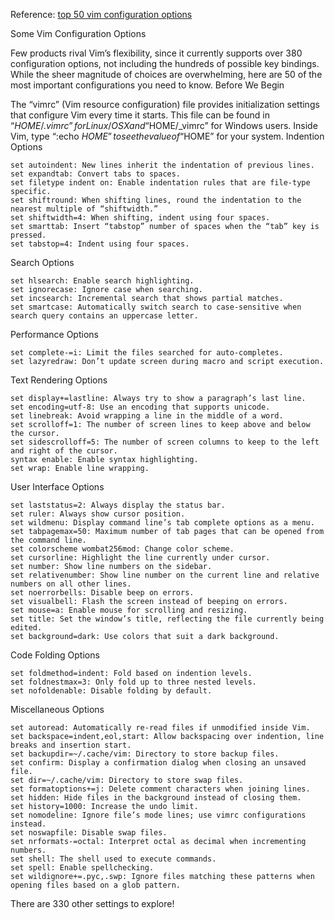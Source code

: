 
Reference: [top 50 vim configuration options](https://www.shortcutfoo.com/blog/top-50-vim-configuration-options/)

Some Vim Configuration Options

Few products rival Vim’s flexibility, since it currently supports over 380 configuration options, not including the hundreds of possible key bindings. While the sheer magnitude of choices are overwhelming, here are 50 of the most important configurations you need to know.
Before We Begin

The “vimrc” (Vim resource configuration) file provides initialization settings that configure Vim every time it starts. This file can be found in “$HOME/.vimrc” for Linux/OSX and “$HOME/_vimrc” for Windows users. Inside Vim, type “:echo $HOME” to see the value of “$HOME” for your system.
Indention Options

    set autoindent: New lines inherit the indentation of previous lines.
    set expandtab: Convert tabs to spaces.
    set filetype indent on: Enable indentation rules that are file-type specific.
    set shiftround: When shifting lines, round the indentation to the nearest multiple of “shiftwidth.”
    set shiftwidth=4: When shifting, indent using four spaces.
    set smarttab: Insert “tabstop” number of spaces when the “tab” key is pressed.
    set tabstop=4: Indent using four spaces.

Search Options

    set hlsearch: Enable search highlighting.
    set ignorecase: Ignore case when searching.
    set incsearch: Incremental search that shows partial matches.
    set smartcase: Automatically switch search to case-sensitive when search query contains an uppercase letter.

Performance Options

    set complete-=i: Limit the files searched for auto-completes.
    set lazyredraw: Don’t update screen during macro and script execution.

Text Rendering Options

    set display+=lastline: Always try to show a paragraph’s last line.
    set encoding=utf-8: Use an encoding that supports unicode.
    set linebreak: Avoid wrapping a line in the middle of a word.
    set scrolloff=1: The number of screen lines to keep above and below the cursor.
    set sidescrolloff=5: The number of screen columns to keep to the left and right of the cursor.
    syntax enable: Enable syntax highlighting.
    set wrap: Enable line wrapping.

User Interface Options

    set laststatus=2: Always display the status bar.
    set ruler: Always show cursor position.
    set wildmenu: Display command line’s tab complete options as a menu.
    set tabpagemax=50: Maximum number of tab pages that can be opened from the command line.
    set colorscheme wombat256mod: Change color scheme.
    set cursorline: Highlight the line currently under cursor.
    set number: Show line numbers on the sidebar.
    set relativenumber: Show line number on the current line and relative numbers on all other lines.
    set noerrorbells: Disable beep on errors.
    set visualbell: Flash the screen instead of beeping on errors.
    set mouse=a: Enable mouse for scrolling and resizing.
    set title: Set the window’s title, reflecting the file currently being edited.
    set background=dark: Use colors that suit a dark background.

Code Folding Options

    set foldmethod=indent: Fold based on indention levels.
    set foldnestmax=3: Only fold up to three nested levels.
    set nofoldenable: Disable folding by default.

Miscellaneous Options

    set autoread: Automatically re-read files if unmodified inside Vim.
    set backspace=indent,eol,start: Allow backspacing over indention, line breaks and insertion start.
    set backupdir=~/.cache/vim: Directory to store backup files.
    set confirm: Display a confirmation dialog when closing an unsaved file.
    set dir=~/.cache/vim: Directory to store swap files.
    set formatoptions+=j: Delete comment characters when joining lines.
    set hidden: Hide files in the background instead of closing them.
    set history=1000: Increase the undo limit.
    set nomodeline: Ignore file’s mode lines; use vimrc configurations instead.
    set noswapfile: Disable swap files.
    set nrformats-=octal: Interpret octal as decimal when incrementing numbers.
    set shell: The shell used to execute commands.
    set spell: Enable spellchecking.
    set wildignore+=.pyc,.swp: Ignore files matching these patterns when opening files based on a glob pattern.
There are 330 other settings to explore!
